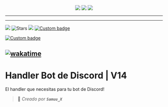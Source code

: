 <div align="center">
 <a href="https://discord.gg/MBPsvcphGf" target="_blank"><img src="https://img.shields.io/maintenance/yes/2023?style=for-the-badge&label=MANTENIDO" /></a>
 <a href="https://www.postgresql.org" target="_blank"><img src="https://img.shields.io/badge/MongoDB-%234ea94b.svg?style=for-the-badge&logo=mongodb&logoColor=white"/></a>
 <a href="https://www.nodejs.org" target="_blank"><img src="https://img.shields.io/badge/node.js-6DA55F?style=for-the-badge&logo=node.js&logoColor=white"/></a>
</div>
<!-- 
[![pre-commit.ci status](https://results.pre-commit.ci/badge/github/SamuuX/handler-v14/master.svg)](https://results.pre-commit.ci/latest/github/SamuuX/handler-v14/master) -->

---
<!-- readme-tree start -->
<!-- readme-tree end -->
---

<!-- ![Subscriber](https://custom-icon-badges.herokuapp.com/youtube/channel/subscribers/UCj9stNGVvQJspYMp8-lG_ng?color=%23E05D44&label=SUBSCRIBE&logo=video&logoColor=white&style=for-the-badge&labelColor=CE4630) -->
![](https://custom-icon-badges.herokuapp.com/youtube/channel/views/UCtHTCVs_1V1XWuuF4N8ZTDg?color=%23E1AD0E&logo=video&logoColor=white&style=for-the-badge&labelColor=C79600)
![Stars](https://custom-icon-badges.herokuapp.com/badge/dynamic/json?logo=star&color=55960c&labelColor=488207&label=Stars&style=for-the-badge&query=%24.stars&url=https://api.github-star-counter.workers.dev/user/SamuuX)
![](https://custom-icon-badges.herokuapp.com/github/followers/SamuuX?color=236ad3&labelColor=1155ba&style=for-the-badge&logo=person-add&label=Follow&logoColor=white)
[![Custom badge](https://img.shields.io/badge/twitter-%231DA1F2.svg?&style=for-the-badge&logo=twitter&logoColor=white)](https://twitter.com/SaMuUx2/)
<!-- [![Custom badge](https://img.shields.io/badge/Telegram-2CA5E0?style=for-the-badge&logo=telegram&logoColor=white)](https://t.me/Samuu_X)
[![Custom badge](https://img.shields.io/badge/Website-FF7139?style=for-the-badge&logo=Firefox-Browser&logoColor=white)](https://SamuuX.com/) -->
[![Custom badge](https://img.shields.io/badge/GitHub-100000?style=for-the-badge&logo=github&logoColor=white)](https://github.com/SamuuX)
<!-- [![Custom badge](https://img.shields.io/badge/dev.to-100000?style=for-the-badge&logo=dev.to&logoColor=white)](https://dev.to/SamuuX) -->
<!-- [![Custom badge](https://img.shields.io/badge/devdojo-100000?style=for-the-badge&logo=devdojo&logoColor=white)](https://devdojo.com/SamuuX) -->
[![wakatime](https://wakatime.com/badge/user/c626ef58-ee81-4ae9-b381-aef804765fb6/project/1a9bb939-bff2-45a0-8ece-e4bcddfae5ba.svg)](https://wakatime.com/badge/user/c626ef58-ee81-4ae9-b381-aef804765fb6/project/1a9bb939-bff2-45a0-8ece-e4bcddfae5ba)
---

# Handler Bot de Discord | V14

El handler que necesitas para tu bot de Discord!
> 👤 *Creado por **`Samuu_X`***
